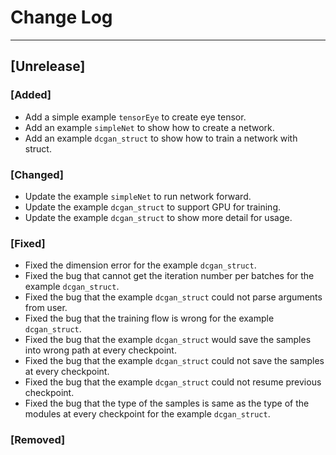 # Change Log

------------
## [Unrelease]
### [Added]
- Add a simple example `tensorEye` to create eye tensor.
- Add an example `simpleNet` to show how to create a network.
- Add an example `dcgan_struct` to show how to train a network with struct.

### [Changed]
- Update the example `simpleNet` to run network forward.
- Update the example `dcgan_struct` to support GPU for training.
- Update the example `dcgan_struct` to show more detail for usage.

### [Fixed]
- Fixed the dimension error for the example `dcgan_struct`.
- Fixed the bug that cannot get the iteration number per batches for the example `dcgan_struct`.
- Fixed the bug that the example `dcgan_struct` could not parse arguments from user.
- Fixed the bug that the training flow is wrong for the example `dcgan_struct`.
- Fixed the bug that the example `dcgan_struct` would save the samples into wrong path at every checkpoint.
- Fixed the bug that the example `dcgan_struct` could not save the samples at every checkpoint.
- Fixed the bug that the example `dcgan_struct` could not resume previous checkpoint.
- Fixed the bug that the type of the samples is same as the type of the modules at every checkpoint for the example `dcgan_struct`.

### [Removed]

